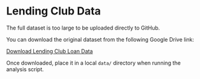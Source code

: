 # Lending Club Data

The full dataset is too large to be uploaded directly to GitHub.

You can download the original dataset from the following Google Drive link:

[Download Lending Club Loan Data](https://drive.google.com/file/d/1TIxvhfJZkCVEfKSPaRBPTTQeCqVZgdpm/view)

Once downloaded, place it in a local `data/` directory when running the analysis script.

